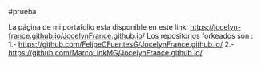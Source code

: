 #prueba

La página de mi portafolio esta disponible en este link: https://jocelyn-france.github.io/JocelynFrance.github.io/ 
Los repositorios forkeados son : 1.- https://github.com/FelipeCFuentesG/JocelynFrance.github.io/ 
2.- https://github.com/MarcoLinkMG/JocelynFrance.github.io/